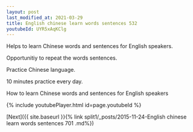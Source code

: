 ```yaml
---
layout: post
last_modified_at: 2021-03-29
title: English chinese learn words sentences 532 
youtubeId: UYR5xAqKClg
---
```

 
 
Helps to learn Chinese words and sentences for English speakers.

Opportunitiy to repeat the words sentences. 

Practice Chinese language. 
 
10 minutes practice every day. 
 
How to learn Chinese words and sentences for English speakers 
 
{% include youtubePlayer.html id=page.youtubeId %}
 
 
[Next]({{ site.baseurl }}{% link  split1/_posts/2015-11-24-English chinese learn words sentences 701 .md%})
 
